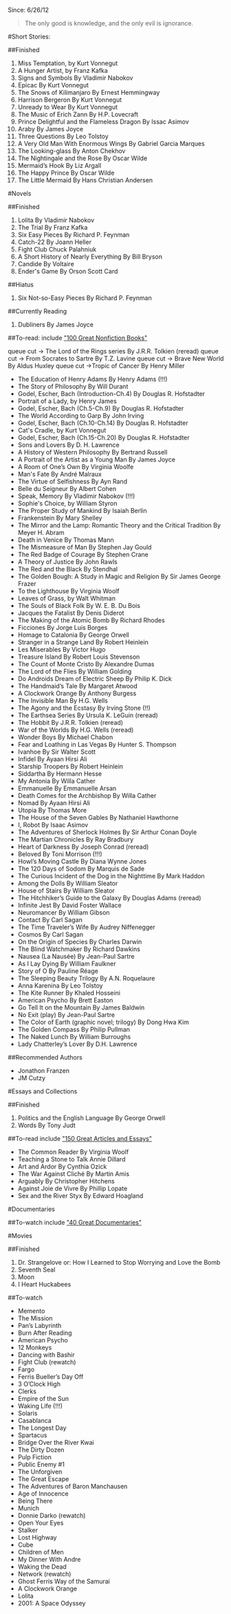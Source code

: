 Since: 6/26/12
>The only good is knowledge, and the only evil is ignorance.

#Short Stories:

##Finished
1. Miss Temptation, by Kurt Vonnegut
2. A Hunger Artist, by Franz Kafka
3. Signs and Symbols By Vladimir Nabokov
4. Epicac By Kurt Vonnegut
5. The Snows of Kilimanjaro By Ernest Hemmingway
6. Harrison Bergeron By Kurt Vonnegut
7. Unready to Wear By Kurt Vonnegut
8. The Music of Erich Zann By H.P. Lovecraft
9. Prince Delightful and the Flameless Dragon By Issac Asimov
10. Araby By James Joyce
11. Three Questions By Leo Tolstoy
12. A Very Old Man With Enormous Wings By Gabriel Garcia Marques
13. The Looking-glass By Anton Chekhov
14. The Nightingale and the Rose By Oscar Wilde
15. Mermaid’s Hook By Liz Argall
16. The Happy Prince By Oscar Wilde
17. The Little Mermaid By Hans Christian Andersen

#Novels

##Finished
1. Lolita By Vladimir Nabokov
2. The Trial By Franz Kafka
3. Six Easy Pieces By Richard P. Feynman
4. Catch-22 By Joann  Heller
5. Fight Club Chuck Palahniuk
6. A Short History of Nearly Everything By Bill Bryson
7. Candide By Voltaire
8. Ender's Game By Orson Scott Card

##Hiatus
1. Six Not-so-Easy Pieces By Richard P. Feynman

##Currently Reading
1. Dubliners By James Joyce

##To-read:
include ["100 Great Nonfiction Books"](http://tetw.org/Books)

queue cut -> The Lord of the Rings series By J.R.R. Tolkien (reread)
queue cut -> From Socrates to Sartre By T.Z. Lavine
queue cut -> Brave New World By Aldus Huxley
queue cut ->Tropic of Cancer By Henry Miller
* The Education of Henry Adams By Henry Adams (!!!)
* The Story of Philosophy By Will Durant
* Godel, Escher, Bach (Introduction-Ch.4) By Douglas R. Hofstadter
* Portrait of a Lady, by Henry James
* Godel, Escher, Bach (Ch.5-Ch.9) By Douglas R. Hofstadter
* The World According to Garp By John Irving
* Godel, Escher, Bach (Ch.10-Ch.14) By Douglas R. Hofstadter
* Cat's Cradle, by Kurt Vonnegut
* Godel, Escher, Bach (Ch.15-Ch.20) By Douglas R. Hofstadter
* Sons and Lovers By D. H. Lawrence
* A History of Western Philosophy By Bertrand Russell
* A Portrait of the Artist as a Young Man By James Joyce
* A Room of One’s Own By Virginia Woolfe
* Man's Fate By André Malraux
* The Virtue of Selfishness By Ayn Rand
* Belle du Seigneur By Albert Cohen
* Speak, Memory By Vladimir Nabokov (!!!)
* Sophie's Choice, by William Styron
* The Proper Study of Mankind By Isaiah Berlin
* Frankenstein By Mary Shelley
* The Mirror and the Lamp: Romantic Theory and the Critical Tradition By Meyer H. Abram
* Death in Venice By Thomas Mann
* The Mismeasure of Man By Stephen Jay Gould
* The Red Badge of Courage By Stephen Crane
* A Theory of Justice By John Rawls
* The Red and the Black By Stendhal
* The Golden Bough: A Study in Magic and Religion By Sir James George Frazer
* To the Lighthouse By Virginia Woolf
* Leaves of Grass, by Walt Whitman
* The Souls of Black Folk By W. E. B. Du Bois
* Jacques the Fatalist By Denis Diderot
* The Making of the Atomic Bomb By Richard Rhodes
* Ficciones By Jorge Luis Borges
* Homage to Catalonia By George Orwell
* Stranger in a Strange Land By Robert Heinlein
* Les Miserables By Victor Hugo
* Treasure Island By Robert Louis Stevenson
* The Count of Monte Cristo By Alexandre Dumas
* The Lord of the Flies By William Golding
* Do Androids Dream of Electric Sheep By Philip K. Dick
* The Handmaid’s Tale By Margaret Atwood
* A Clockwork Orange By Anthony Burgess
* The Invisible Man By H.G. Wells
* The Agony and the Ecstasy By Irving Stone (!!)
* The Earthsea Series By Ursula K. LeGuin (reread)
* The Hobbit By J.R.R. Tolkien (reread)
* War of the Worlds By H.G. Wells (reread)
* Wonder Boys By Michael Chabon
* Fear and Loathing in Las Vegas By Hunter S. Thompson
* Ivanhoe By Sir Walter Scott
* Infidel By Ayaan Hirsi Ali
* Starship Troopers By Robert Heinlein
* Siddartha By Hermann Hesse
* My Antonia By Willa Cather
* Emmanuelle By Emmanuelle Arsan
* Death Comes for the Archbishop By Willa Cather
* Nomad By Ayaan Hirsi Ali
* Utopia By Thomas More
* The House of the Seven Gables By Nathaniel Hawthorne
* I, Robot By Isaac Asimov
* The Adventures of Sherlock Holmes By Sir Arthur Conan Doyle
* The Martian Chronicles By Ray Bradbury
* Heart of Darkness By Joseph Conrad (reread)
* Beloved By Toni Morrison (!!!)
* Howl’s Moving Castle By Diana Wynne Jones
* The 120 Days of Sodom By Marquis de Sade
* The Curious Incident of the Dog in the Nighttime By Mark Haddon
* Among the Dolls By William Sleator
* House of Stairs By William Sleator
* The Hitchhiker’s Guide to the Galaxy By Douglas Adams (reread)
* Infinite Jest By David Foster Wallace
* Neuromancer By William Gibson
* Contact By Carl Sagan
* The Time Traveler’s Wife By Audrey Niffenegger
* Cosmos By Carl Sagan
* On the Origin of Species By Charles Darwin
* The Blind Watchmaker By Richard Dawkins
* Nausea (La Nausée) By Jean-Paul Sartre
* As I Lay Dying By William Faulkner
* Story of O By Pauline Réage
* The Sleeping Beauty Trilogy By A.N. Roquelaure
* Anna Karenina By Leo Tolstoy
* The Kite Runner By Khaled Hosseini
* American Psycho By Brett Easton
* Go Tell It on the Mountain By James Baldwin
* No Exit (play) By Jean-Paul Sartre
* The Color of Earth (graphic novel; trilogy) By Dong Hwa Kim
* The Golden Compass By Philip Pullman
* The Naked Lunch By William Burroughs
* Lady Chatterley’s Lover By D.H. Lawrence

##Recommended Authors
* Jonathon Franzen
* JM Cutzy

#Essays and Collections

##Finished
1. Politics and the English Language By George Orwell
2. Words By Tony Judt

##To-read
include ["150 Great Articles and Essays"](http://tetw.org/Greats)

* The Common Reader By Virginia Woolf
* Teaching a Stone to Talk Annie Dillard
* Art and Ardor By Cynthia Ozick
* The War Against Cliché By Martin Amis
* Arguably By Christopher Hitchens
* Against Joie de Vivre By Phillip Lopate
* Sex and the River Styx By Edward Hoagland

#Documentaries

##To-watch
include ["40 Great Documentaries"](http://tetw.org/Documentaries)

#Movies

##Finished
1. Dr. Strangelove or: How I Learned to Stop Worrying and Love the Bomb
2. Seventh Seal
3. Moon
4. I Heart Huckabees

##To-watch
* Memento
* The Mission
* Pan’s Labyrinth
* Burn After Reading
* American Psycho
* 12 Monkeys
* Dancing with Bashir
* Fight Club (rewatch)
* Fargo
* Ferris Bueller’s Day Off
* 3 O’Clock High
* Clerks
* Empire of the Sun
* Waking Life (!!!)
* Solaris
* Casablanca
* The Longest Day
* Spartacus
* Bridge Over the River Kwai
* The Dirty Dozen
* Pulp Fiction
* Public Enemy #1
* The Unforgiven
* The Great Escape
* The Adventures of Baron Manchausen
* Age of Innocence
* Being There
* Munich
* Donnie Darko (rewatch)
* Open Your Eyes
* Stalker
* Lost Highway
* Cube
* Children of Men
* My Dinner With Andre
* Waking the Dead
* Network (rewatch)
* Ghost Ferris Way of the Samurai
* A Clockwork Orange
* Lolita
* 2001: A Space Odyssey
